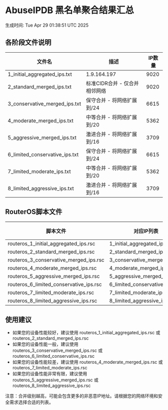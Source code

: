 # AbuseIPDB 黑名单聚合结果汇总
生成时间: Tue Apr 29 01:38:51 UTC 2025

## 各阶段文件说明

| 文件名 | 描述 | IP数量 |
|--------|------|--------|
| 1_initial_aggregated_ips.txt | 1.9.164.197 | 9020 |
| 2_standard_merged_ips.txt | 标准CIDR合并 - 仅合并相邻网络 | 9020 |
| 3_conservative_merged_ips.txt | 保守合并 - 将网络扩展到/24 | 6615 |
| 4_moderate_merged_ips.txt | 中等合并 - 将网络扩展到/20 | 5362 |
| 5_aggressive_merged_ips.txt | 激进合并 - 将网络扩展到/16 | 3709 |
| 6_limited_conservative_ips.txt | 保守合并 - 将网络扩展到/24 | 6615 |
| 7_limited_moderate_ips.txt | 中等合并 - 将网络扩展到/20 | 5362 |
| 8_limited_aggressive_ips.txt | 激进合并 - 将网络扩展到/16 | 3709 |

## RouterOS脚本文件

| 脚本文件 | 对应IP列表 | IP数量 |
|----------|------------|--------|
| routeros_1_initial_aggregated_ips.rsc | 1_initial_aggregated_ips.txt | 9020 |
| routeros_2_standard_merged_ips.rsc | 2_standard_merged_ips.txt | 9020 |
| routeros_3_conservative_merged_ips.rsc | 3_conservative_merged_ips.txt | 6615 |
| routeros_4_moderate_merged_ips.rsc | 4_moderate_merged_ips.txt | 5362 |
| routeros_5_aggressive_merged_ips.rsc | 5_aggressive_merged_ips.txt | 3709 |
| routeros_6_limited_conservative_ips.rsc | 6_limited_conservative_ips.txt | 6615 |
| routeros_7_limited_moderate_ips.rsc | 7_limited_moderate_ips.txt | 5362 |
| routeros_8_limited_aggressive_ips.rsc | 8_limited_aggressive_ips.txt | 3709 |

## 使用建议

- 如果您的设备性能较好，建议使用 routeros_1_initial_aggregated_ips.rsc 或 routeros_2_standard_merged_ips.rsc
- 如果您的设备性能一般，建议使用 routeros_3_conservative_merged_ips.rsc 或 routeros_6_limited_conservative_ips.rsc
- 如果您的设备性能较差，建议使用 routeros_4_moderate_merged_ips.rsc 或 routeros_7_limited_moderate_ips.rsc
- 如果您的设备性能非常有限，建议使用 routeros_5_aggressive_merged_ips.rsc 或 routeros_8_limited_aggressive_ips.rsc

注意：合并级别越高，可能会包含更多的非恶意IP地址。请根据您的网络环境和安全需求选择合适的列表。
